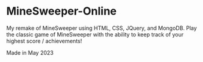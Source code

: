 # MineSweeper-Online

My remake of MineSweeper using HTML, CSS, JQuery, and MongoDB. Play the classic game of MineSweeper with the ability to keep track of your highest score / achievements!

Made in May 2023

